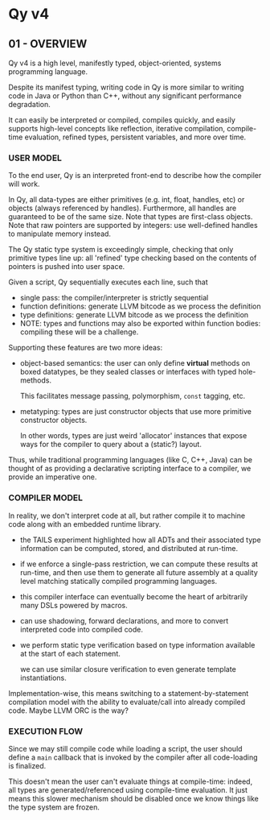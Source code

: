 # Qy v4



## 01 - OVERVIEW

Qy v4 is a high level, manifestly typed, object-oriented, systems programming language.

Despite its manifest typing, writing code in Qy is more similar to writing code in Java or Python than C++, without any significant performance degradation.

It can easily be interpreted or compiled, compiles quickly, and easily supports high-level concepts like reflection, iterative compilation, compile-time evaluation, refined types, persistent variables, and more over time.

### USER MODEL

To the end user, Qy is an interpreted front-end to describe how the compiler will work.

In Qy, all data-types are either primitives (e.g. int, float, handles, etc) or objects (always referenced by handles). 
Furthermore, all handles are guaranteed to be of the same size.
Note that types are first-class objects.
Note that raw pointers are supported by integers: use well-defined handles to manipulate memory instead.

The Qy static type system is exceedingly simple, checking that only primitive types line up:
all 'refined' type checking based on the contents of pointers is pushed into user space.

Given a script, Qy sequentially executes each line, such that
-   single pass: the compiler/interpreter is strictly sequential
-   function definitions: generate LLVM bitcode as we process the definition
-   type definitions: generate LLVM bitcode as we process the definition
-   NOTE: types and functions may also be exported within function bodies: compiling these will be a challenge.

Supporting these features are two more ideas:
-   object-based semantics: the user can only define **virtual** methods on boxed datatypes, be they sealed classes or interfaces with typed hole-methods.

    This facilitates message passing, polymorphism, `const` tagging, etc.

-   metatyping: types are just constructor objects that use more primitive constructor objects.

    In other words, types are just weird 'allocator' instances that expose ways for the compiler to query about a (static?) layout.

Thus, while traditional programming languages (like C, C++, Java) can be thought of as providing
a declarative scripting interface to a compiler, we provide an imperative one.

### COMPILER MODEL

In reality, we don't interpret code at all, but rather compile it to machine code along with an embedded runtime library.
-   the TAILS experiment highlighted how all ADTs and their associated type information can be computed, stored, and distributed at run-time.
-   if we enforce a single-pass restriction, we can compute these results at run-time, and then use them to generate all future assembly at a quality level matching statically compiled programming languages.
-   this compiler interface can eventually become the heart of arbitrarily many DSLs powered by macros.
-   can use shadowing, forward declarations, and more to convert interpreted code into compiled code.
-   we perform static type verification based on type information available at the start of each statement.

    we can use similar closure verification to even generate template instantiations.

Implementation-wise, this means switching to a statement-by-statement compilation model with the ability to evaluate/call into already compiled code. Maybe LLVM ORC is the way?

### EXECUTION FLOW

Since we may still compile code while loading a script, the user should define a `main` callback that is invoked by the compiler after all code-loading is finalized.

This doesn't mean the user can't evaluate things at compile-time: indeed, all types are generated/referenced using compile-time evaluation. It just means this slower mechanism should be disabled once we know things like the type system are frozen.

